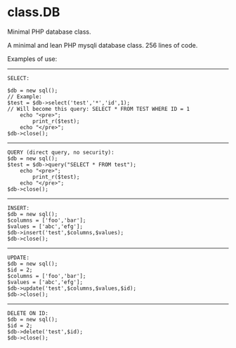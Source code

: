 # class.DB
Minimal PHP database class.

A minimal and lean PHP mysqli database class. 256 lines of code.

Examples of use:

  ------
  	SELECT:
	
	$db = new sql();
	// Example: 
	$test = $db->select('test','*','id',1);
	// Will become this query: SELECT * FROM TEST WHERE ID = 1
    	echo "<pre>";
    		print_r($test);
    	echo "</pre>";
	$db->close();
  ------
  	QUERY (direct query, no security):
	$db = new sql();
	$test = $db->query("SELECT * FROM test");
    	echo "<pre>";
    		print_r($test);
    	echo "</pre>";
	$db->close();
  ------ 
  	INSERT:
	$db = new sql();
	$columns = ['foo','bar'];
	$values = ['abc','efg'];
	$db->insert('test',$columns,$values);
	$db->close();
  ------
  	UPDATE:
	$db = new sql();
	$id = 2;
	$columns = ['foo','bar'];
	$values = ['abc','efg'];
	$db->update('test',$columns,$values,$id);
	$db->close();
  ------
  	DELETE ON ID:
	$db = new sql();
	$id = 2;
	$db->delete('test',$id);
	$db->close();
	
